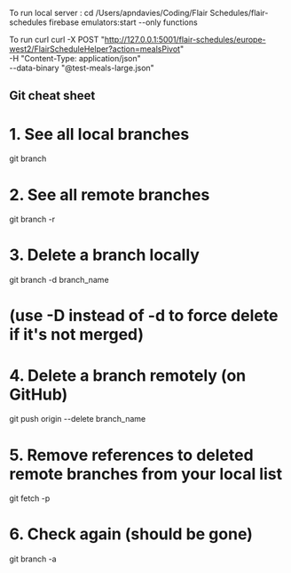 To run local server :
cd /Users/apndavies/Coding/Flair Schedules/flair-schedules
firebase emulators:start --only functions

To run curl
curl -X POST "http://127.0.0.1:5001/flair-schedules/europe-west2/FlairScheduleHelper?action=mealsPivot" \
  -H "Content-Type: application/json" \
  --data-binary "@test-meals-large.json"


## Git cheat sheet 
  # 1. See all local branches
git branch

# 2. See all remote branches
git branch -r

# 3. Delete a branch locally
git branch -d branch_name
# (use -D instead of -d to force delete if it's not merged)

# 4. Delete a branch remotely (on GitHub)
git push origin --delete branch_name

# 5. Remove references to deleted remote branches from your local list
git fetch -p

# 6. Check again (should be gone)
git branch -a